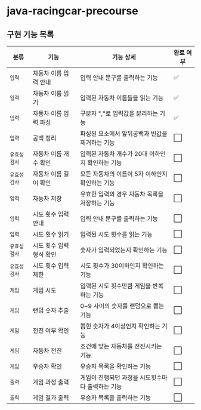 # java-racingcar-precourse

## 구현 기능 목록
| 분류      | 기능            | 기능 상세                        | 완료 여부               |
|---------|---------------|------------------------------|---------------------|
| `입력`    | 자동차 이름 입력 안내  | 입력 안내 문구를 출력하는 기능            | :white_check_mark:                    |
| `입력`    | 자동차 이름 읽기     | 입력된 자동차 이름들을 읽는 기능           | :white_check_mark: |
| `입력`    | 자동차 이름 입력 파싱  | 구분자 ","로 입력값을 분리하는 기능        | :white_check_mark: |
| `입력`    | 공백 정리         | 파싱된 요소에서 앞뒤공백과 빈값을 제거하는 기능   | :white_large_square: |
| `유효성검사` | 자동차 이름 개수 확인  | 입력된 자동차 개수가 20대 이하인지 확인하는 기능 | :white_large_square: |
| `유효성검사` | 자동차 이름 길이 확인  | 모든 자동차의 이름이 5자 이하인지 확인하는 기능  | :white_large_square: |
| `입력`    | 자동차 저장        | 유효한 입력의 경우 자동차 목록을 저장하는 기능   | :white_large_square: |
| `입력`    | 시도 횟수 입력 안내   | 입력 안내 문구를 출력하는 기능            | :white_large_square: |
| `입력`    | 시도 횟수 읽기      | 입력된 시도 횟수를 읽는 기능             | :white_large_square: |
| `유효성검사` | 시도 횟수 입력 형식 확인 | 숫자가 입력되었는지 확인하는 기능           | :white_large_square: |
| `유효성검사` | 시도 횟수 입력 제한   | 시도 횟수가 30이하인지 확인하는 기능        | :white_large_square: |
| `게임`    | 게임 시도         | 입력된 시도 횟수만큼 게임을 반복하는 기능      | :white_large_square: |
| `게임`    | 랜덤 숫자 추출      | 0~9 사이의 숫자를 랜덤으로 뽑는 기능       | :white_large_square: |
| `게임`    | 전진 여부 확인      | 뽑힌 숫자가 4이상인지 확인하는 기능         | :white_large_square: |
| `게임`    | 자동차 전진        | 조건에 맞는 자동차를 전진시키는 기능         | :white_large_square: |
| `게임`    | 우승자 확인        | 우승자 목록을 확인하는 기능              | :white_large_square: |
| `출력`    | 게임 과정 출력      | 게임이 진행되던 과정을 시도횟수마다 출력하는 기능  | :white_large_square: |
| `출력`    | 게임 결과 출력      | 우승자 목록을 출력하는 기능              | :white_large_square: |
